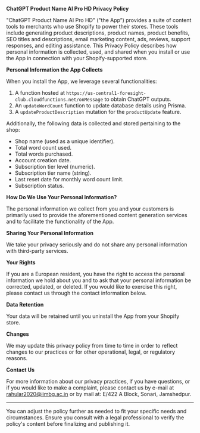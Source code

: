 **ChatGPT Product Name AI Pro HD Privacy Policy**

"ChatGPT Product Name AI Pro HD" ("the App”) provides a suite of content tools to merchants who use Shopify to power their stores. These tools include generating product descriptions, product names, product benefits, SEO titles and descriptions, email marketing content, ads, reviews, support responses, and editing assistance. This Privacy Policy describes how personal information is collected, used, and shared when you install or use the App in connection with your Shopify-supported store.

**Personal Information the App Collects**

When you install the App, we leverage several functionalities:

1. A function hosted at `https://us-central1-foresight-club.cloudfunctions.net/onMessage` to obtain ChatGPT outputs.
2. An `updateWordCount` function to update database details using Prisma.
3. A `updateProductDescription` mutation for the `productUpdate` feature.

Additionally, the following data is collected and stored pertaining to the shop:
- Shop name (used as a unique identifier).
- Total word count used.
- Total words purchased.
- Account creation date.
- Subscription tier level (numeric).
- Subscription tier name (string).
- Last reset date for monthly word count limit.
- Subscription status.

**How Do We Use Your Personal Information?**

The personal information we collect from you and your customers is primarily used to provide the aforementioned content generation services and to facilitate the functionality of the App.

**Sharing Your Personal Information**

We take your privacy seriously and do not share any personal information with third-party services.

**Your Rights**

If you are a European resident, you have the right to access the personal information we hold about you and to ask that your personal information be corrected, updated, or deleted. If you would like to exercise this right, please contact us through the contact information below.

**Data Retention**

Your data will be retained until you uninstall the App from your Shopify store.

**Changes**

We may update this privacy policy from time to time in order to reflect changes to our practices or for other operational, legal, or regulatory reasons.

**Contact Us**

For more information about our privacy practices, if you have questions, or if you would like to make a complaint, please contact us by e-mail at rahular2020@iimbg.ac.in or by mail at:
E/422 A Block,
Sonari, Jamshedpur.

---

You can adjust the policy further as needed to fit your specific needs and circumstances. Ensure you consult with a legal professional to verify the policy's content before finalizing and publishing it.
